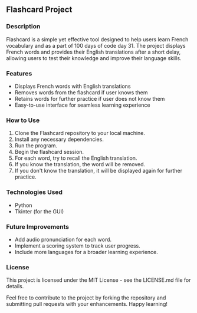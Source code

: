 ## Flashcard Project

### Description
Flashcard is a simple yet effective tool designed to help users learn French vocabulary and as a part of 100 days of code day 31. The project displays French words and provides their English translations after a short delay, allowing users to test their knowledge and improve their language skills.

### Features
- Displays French words with English translations
- Removes words from the flashcard if user knows them
- Retains words for further practice if user does not know them
- Easy-to-use interface for seamless learning experience

### How to Use
1. Clone the Flashcard repository to your local machine.
2. Install any necessary dependencies.
3. Run the program.
4. Begin the flashcard session.
5. For each word, try to recall the English translation.
6. If you know the translation, the word will be removed.
7. If you don't know the translation, it will be displayed again for further practice.

### Technologies Used
- Python
- Tkinter (for the GUI)

### Future Improvements
- Add audio pronunciation for each word.
- Implement a scoring system to track user progress.
- Include more languages for a broader learning experience.

### License
This project is licensed under the MIT License - see the LICENSE.md file for details.

Feel free to contribute to the project by forking the repository and submitting pull requests with your enhancements. Happy learning!
